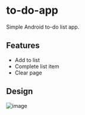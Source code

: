 # to-do-app
Simple Android to-do list app.

## Features
- Add to list
- Complete list item
- Clear page

## Design

![image](https://github.com/veronika-luthar/to-do-app/assets/65632432/4a24e4e4-5641-4786-b19d-81362c357c8b)
